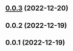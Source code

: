 

## [0.0.3](https://github.com/MaxinFN/release-it-demo/compare/0.0.2...0.0.3) (2022-12-20)

## 0.0.2 (2022-12-19)

## 0.0.1 (2022-12-19)